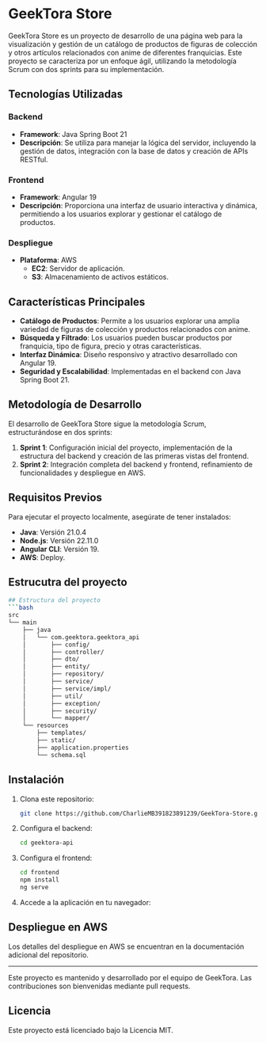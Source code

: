 # GeekTora Store

GeekTora Store es un proyecto de desarrollo de una página web para la visualización y gestión de un catálogo de productos de figuras de colección y otros artículos relacionados con anime de diferentes franquicias. Este proyecto se caracteriza por un enfoque ágil, utilizando la metodología Scrum con dos sprints para su implementación.

## Tecnologías Utilizadas

### Backend
- **Framework**: Java Spring Boot 21
- **Descripción**: Se utiliza para manejar la lógica del servidor, incluyendo la gestión de datos, integración con la base de datos y creación de APIs RESTful.

### Frontend
- **Framework**: Angular 19
- **Descripción**: Proporciona una interfaz de usuario interactiva y dinámica, permitiendo a los usuarios explorar y gestionar el catálogo de productos.

### Despliegue
- **Plataforma**: AWS
  - **EC2**: Servidor de aplicación.
  - **S3**: Almacenamiento de activos estáticos.

## Características Principales
- **Catálogo de Productos**: Permite a los usuarios explorar una amplia variedad de figuras de colección y productos relacionados con anime.
- **Búsqueda y Filtrado**: Los usuarios pueden buscar productos por franquicia, tipo de figura, precio y otras características.
- **Interfaz Dinámica**: Diseño responsivo y atractivo desarrollado con Angular 19.
- **Seguridad y Escalabilidad**: Implementadas en el backend con Java Spring Boot 21.

## Metodología de Desarrollo
El desarrollo de GeekTora Store sigue la metodología Scrum, estructurándose en dos sprints:
1. **Sprint 1**: Configuración inicial del proyecto, implementación de la estructura del backend y creación de las primeras vistas del frontend.
2. **Sprint 2**: Integración completa del backend y frontend, refinamiento de funcionalidades y despliegue en AWS.

## Requisitos Previos
Para ejecutar el proyecto localmente, asegúrate de tener instalados:
- **Java**: Versión 21.0.4
- **Node.js**: Versión 22.11.0
- **Angular CLI**: Versión 19.
- **AWS**: Deploy.

## Estrucutra del proyecto
```bash
## Estructura del proyecto
```bash
src
└── main
    ├── java
    │   └── com.geektora.geektora_api
    │       ├── config/        
    │       ├── controller/        
    │       ├── dto/            
    │       ├── entity/
    │       ├── repository/
    │       ├── service/
    │       ├── service/impl/
    │       ├── util/
    │       ├── exception/
    │       ├── security/
    │       └── mapper/
    └── resources
        ├── templates/
        ├── static/
        ├── application.properties
        └── schema.sql
   ```
## Instalación
1. Clona este repositorio:
   ```bash
   git clone https://github.com/CharlieMB391823891239/GeekTora-Store.git
   ```

2. Configura el backend:
   ```bash
   cd geektora-api
   ```

3. Configura el frontend:
   ```bash
   cd frontend
   npm install
   ng serve
   ```

4. Accede a la aplicación en tu navegador:

## Despliegue en AWS
Los detalles del despliegue en AWS se encuentran en la documentación adicional del repositorio.

---

Este proyecto es mantenido y desarrollado por el equipo de GeekTora. Las contribuciones son bienvenidas mediante pull requests.

## Licencia
Este proyecto está licenciado bajo la Licencia MIT.